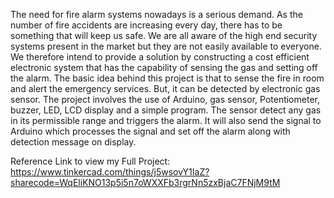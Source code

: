 The need for fire alarm systems nowadays is a serious demand. As the number of fire accidents are increasing every day, there has to be something that will keep us safe. We are all aware of the high end security systems present in the market but they are not easily available to everyone. We therefore intend to provide a solution by constructing a cost efficient electronic system that has the capability of sensing the gas and setting off the alarm. The basic idea behind this project is that to sense the fire in room and alert the emergency services. But, it can be detected by electronic gas sensor. The project involves the use of Arduino, gas sensor, Potentiometer, buzzer, LED, LCD display and a simple program. The sensor detect any gas in its permissible range and triggers the alarm. It will also send the signal to Arduino which processes the signal and set off the alarm along with detection message on display.

Reference Link to view my Full Project: https://www.tinkercad.com/things/j5wsovY1IaZ?sharecode=WqEliKNO13p5i5n7oWXXFb3rgrNn5zxBjaC7FNjM9tM
